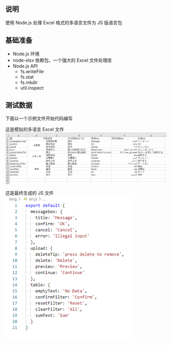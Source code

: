 ## 说明
使用 Node.js 处理 Excel 格式的多语言文件为 JS 版语言包

## 基础准备
- Node.js 环境
- node-xlsx 依赖包，一个强大的 Excel 文件处理库
- Node.js API
    - fs.writeFile
    - fs.stat
    - fs.mkdir
    - util.inspect

## 测试数据
下面以一个示例文件开始代码编写

这是模拟的多语言 Excel 文件
![](./img/8205304.png)

这是最终生成的 JS 文件
![](./img/8205330.png)
